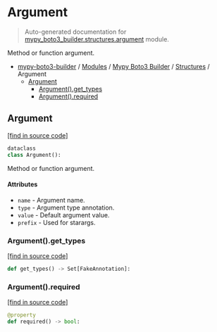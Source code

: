 # Argument

> Auto-generated documentation for [mypy_boto3_builder.structures.argument](https://github.com/vemel/mypy_boto3_builder/blob/master/mypy_boto3_builder/structures/argument.py) module.

Method or function argument.

- [mypy-boto3-builder](../../README.md#mypy_boto3_builder) / [Modules](../../MODULES.md#mypy-boto3-builder-modules) / [Mypy Boto3 Builder](../index.md#mypy-boto3-builder) / [Structures](index.md#structures) / Argument
    - [Argument](#argument)
        - [Argument().get_types](#argumentget_types)
        - [Argument().required](#argumentrequired)

## Argument

[[find in source code]](https://github.com/vemel/mypy_boto3_builder/blob/master/mypy_boto3_builder/structures/argument.py#L12)

```python
dataclass
class Argument():
```

Method or function argument.

#### Attributes

- `name` - Argument name.
- `type` - Argument type annotation.
- `value` - Default argument value.
- `prefix` - Used for starargs.

### Argument().get_types

[[find in source code]](https://github.com/vemel/mypy_boto3_builder/blob/master/mypy_boto3_builder/structures/argument.py#L28)

```python
def get_types() -> Set[FakeAnnotation]:
```

### Argument().required

[[find in source code]](https://github.com/vemel/mypy_boto3_builder/blob/master/mypy_boto3_builder/structures/argument.py#L37)

```python
@property
def required() -> bool:
```
